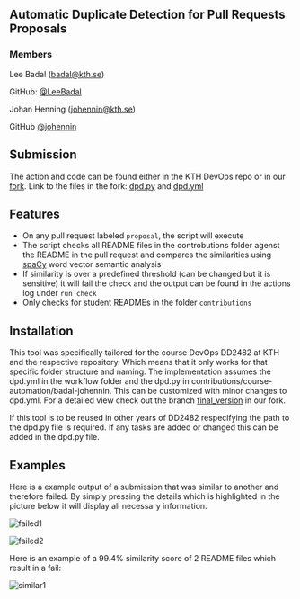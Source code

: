 ## Automatic Duplicate Detection for Pull Requests Proposals
### Members
Lee Badal (badal@kth.se)

GitHub: [@LeeBadal](https://github.com/LeeBadal)

Johan Henning (johennin@kth.se)

GitHub [@johennin](https://github.com/johennin)

## Submission
The action and code can be found either in the KTH DevOps repo or in our [fork](https://github.com/johennin/devops-course). 
Link to the files in the fork: [dpd.py](https://github.com/johennin/devops-course/blob/final_version/contributions/course-automation/badal-johennin/dpd.py) and [dpd.yml](https://github.com/johennin/devops-course/blob/final_version/.github/workflows/dpd.yml)

## Features

- On any pull request labeled `proposal`, the script will execute
- The script checks all README files in the controbutions folder agenst the README in the pull request and compares the similarities using [spaCy](https://spacy.io/usage/linguistic-features/#vectors-similarity) word vector semantic analysis
- If similarity is over a predefined threshold (can be changed but it is sensitive) it will fail the check and the output can be found in the actions log under `run check`
- Only checks for student READMEs in the folder `contributions`

## Installation
This tool was specifically tailored for the course DevOps DD2482 at KTH and the respective repository. Which means that it only works for that specific folder structure and naming. The implementation assumes the dpd.yml in the workflow folder and the dpd.py in contributions/course-automation/badal-johennin. This can be customized with minor changes to dpd.yml. For a detailed view check out the branch [final_version](https://github.com/johennin/devops-course/tree/final_version) in our fork.

If this tool is to be reused in other years of DD2482 respecifying the path to the dpd.py file is required.
If any tasks are added or changed this can be added in the dpd.py file.

## Examples
Here is a example output of a submission that was similar to another and therefore failed. By simply pressing the details which is highlighted in the picture below it will display all necessary information.

![failed1](https://i.imgur.com/89lnQHo.png)

![failed2](https://i.imgur.com/YgSoyya.png)

Here is an example of a 99.4% similarity score of 2 README files which result in a fail:

![similar1](https://i.imgur.com/H0bbDmE.png)

